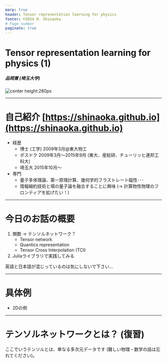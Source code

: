 ```yaml
---
marp: true
header: Tensor representation learning for physics
footer: ©2024 H. Shinaoka
# Page number
paginate: true
---
```


<!-- To show total number of pages for paginate = true -->
<style>
section::after {
  content: attr(data-marpit-pagination) '/' attr(data-marpit-pagination-total);
}
</style>

<!-- add center keyword for figure -->
<style>
img[alt~="center"] {
  display: block;
  margin: 0 auto;
}
</style>

$$
\newcommand{\iv}{{\mathrm{i}\nu}}
\newcommand{\iwk}{{\mathrm{i}\bar{\omega}_k}}
\newcommand{\ivk}{{\mathrm{i}\bar{\nu}_k}}
\newcommand{\tauk}{\bar{\tau_k}}
\newcommand{\ii}{{\mathrm{i}}}
\newcommand{\iw}{{\mathrm{i}\omega}}
\newcommand{\wmax}{{\omega_\mathrm{max}}}
\newcommand{\dd}{{\mathrm{d}}}
\newcommand{\tauk}{{\bar{\tau}_k}}
\newcommand{\wk}{{\bar{\omega}_k}}
\newcommand{\vk}{{\bar{\nu}_k}}
\newcommand{\hatFmat}{\hat{\mathbf{F}}}
\newcommand{\Fmat}{{\mathbf{F}}}
$$

Tensor representation learning for physics (1)
===

##### 品岡寛 (埼玉大学)

![center height:280px](fig/IR.png)

---
# 自己紹介 [https://shinaoka.github.io](https://shinaoka.github.io)

* 経歴
  - 博士 (工学) 2009年3月@東大物工
  - ポスドク 2009年3月〜2015年9月 (東大、産総研、チューリッヒ連邦工科大)
  - 埼玉大 2015年10月〜
* 専門
  - 量子多体理論、第一原理計算、幾何学的フラストレート磁性･･･
  - 情報縮約技術と場の量子論を融合することに興味 ($\rightarrow$ 計算物性物理のフロンティアを拡げたい！)

---
# 今日のお話の概要

1. 関数 $\rightarrow$ テンソルネットワーク？
   - Tensor network
   - Quantics representation
   - Tensor Cross Interpolation (TCI)
2. Juliaライブラリで実践してみる

英語と日本語が混じっているのは気にしないで下さい...

---
# 具体例

* 2Dの例


---
# テンソルネットワークとは？ (復習)

ここでいうテンソルとは、単なる多次元データです (難しい物理・数学の話は忘れてください)。